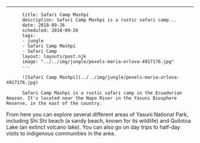 ---
          title: Safari Camp Mashpi
          description: Safari Camp Mashpi is a rustic safari camp...
          date: 2018-09-26
          scheduled: 2018-09-26
          tags:
          - jungle
          - Safari Camp Mashpi
          - Safari Camp
          layout: layouts/post.njk
          image: "../../img/jungle/pexels-maria-orlova-4917176.jpg"
          ---
          
          ![Safari Camp Mashpi](../../img/jungle/pexels-maria-orlova-4917176.jpg)
          
          Safari Camp Mashpi is a rustic safari camp in the Ecuadorian Amazon. It's located near the Napo River in the Yasuni Biosphere Reserve, in the east of the country.

From here you can explore several different areas of Yasuni National Park, including Shi Shi beach (a sandy beach, known for its wildlife) and Quilotoa Lake (an extinct volcano lake). You can also go on day trips to half-day visits to indigenous communities in the area.